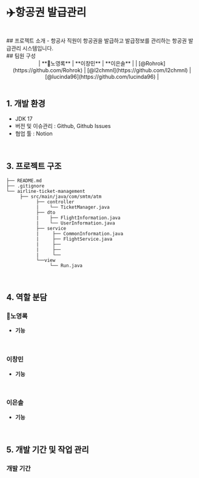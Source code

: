 # ✈️항공권 발급관리

<br>
## 프로젝트 소개
- 항공사 직원이 항공권을 발급하고 발급정보를 관리하는 항공권 발급관리 시스템입니다.

<br>
## 팀원 구성
<div align="center">
| **👑노영록** | **이창민** | **이은솔** |
| [@Rohrok](https://github.com/Rohrok) | [@l2chmnl](https://github.com/l2chmnl) | [@lucinda96](https://github.com/lucinda96) | 
</div>

<br>

## 1. 개발 환경
- JDK 17
- 버전 및 이슈관리 : Github, Github Issues
- 협업 툴 : Notion

<br>

## 3. 프로젝트 구조
```
├── README.md
├── .gitignore
└── airline-ticket-management
     ├── src/main/java/com/smtm/atm
           ├── controller  
           |    └── TicketManager.java   
           ├── dto  
           |    ├── FlightInformation.java
           |    └── UserInformation.java
           ├── service 
           |     ├── CommonInformation.java
           |     ├── FlightService.java
           |     ├──
           |     ├──
           |     └──
           └──view
                └── Run.java

```

<br>

## 4. 역할 분담
### 👑노영록

- **기능**

  <br>
  
### 이창민

- **기능**

  <br>
  
### 이은솔

- **기능**

  <br>


## 5. 개발 기간 및 작업 관리

### 개발 기간
